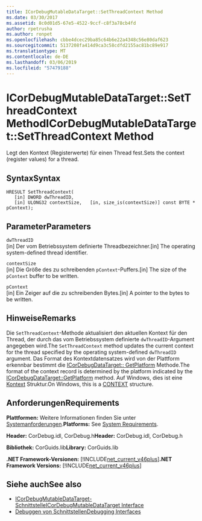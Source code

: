 ```yaml
---
title: ICorDebugMutableDataTarget::SetThreadContext Method
ms.date: 03/30/2017
ms.assetid: 8c0d01d5-67e5-4522-9ccf-c8f3a78cb4fd
author: rpetrusha
ms.author: ronpet
ms.openlocfilehash: cbbe4dcec29ba85c64b6e22a4348c56e80daf623
ms.sourcegitcommit: 5137208fa414d9ca3c58cdfd2155ac81bc89e917
ms.translationtype: MT
ms.contentlocale: de-DE
ms.lasthandoff: 03/06/2019
ms.locfileid: "57479188"
---
```

# <a name="icordebugmutabledatatargetsetthreadcontext-method"></a><span data-ttu-id="2f856-102">ICorDebugMutableDataTarget::SetThreadContext Method</span><span class="sxs-lookup"><span data-stu-id="2f856-102">ICorDebugMutableDataTarget::SetThreadContext Method</span></span>
<span data-ttu-id="2f856-103">Legt den Kontext (Registerwerte) für einen Thread fest.</span><span class="sxs-lookup"><span data-stu-id="2f856-103">Sets the context (register values) for a thread.</span></span>  
  
## <a name="syntax"></a><span data-ttu-id="2f856-104">Syntax</span><span class="sxs-lookup"><span data-stu-id="2f856-104">Syntax</span></span>  
  
```  
HRESULT SetThreadContext(  
   [in] DWORD dwThreadID,  
   [in] ULONG32 contextSize,   [in, size_is(contextSize)] const BYTE * pContext);  
```  
  
## <a name="parameters"></a><span data-ttu-id="2f856-105">Parameter</span><span class="sxs-lookup"><span data-stu-id="2f856-105">Parameters</span></span>  
 `dwThreadID`  
 <span data-ttu-id="2f856-106">[in] Der vom Betriebssystem definierte Threadbezeichner.</span><span class="sxs-lookup"><span data-stu-id="2f856-106">[in] The operating system-defined thread identifier.</span></span>  
  
 `contextSize`  
 <span data-ttu-id="2f856-107">[in] Die Größe des zu schreibenden `pContext`-Puffers.</span><span class="sxs-lookup"><span data-stu-id="2f856-107">[in] The size of the `pContext` buffer to be written.</span></span>  
  
 `pContext`  
 <span data-ttu-id="2f856-108">[in] Ein Zeiger auf die zu schreibenden Bytes.</span><span class="sxs-lookup"><span data-stu-id="2f856-108">[in] A pointer to the bytes to be written.</span></span>  
  
## <a name="remarks"></a><span data-ttu-id="2f856-109">Hinweise</span><span class="sxs-lookup"><span data-stu-id="2f856-109">Remarks</span></span>  
 <span data-ttu-id="2f856-110">Die `SetThreadContext`-Methode aktualisiert den aktuellen Kontext für den Thread, der durch das vom Betriebssystem definierte `dwThreadID`-Argument angegeben wird.</span><span class="sxs-lookup"><span data-stu-id="2f856-110">The `SetThreadContext` method updates the current context for the thread specified by the operating system-defined `dwThreadID` argument.</span></span> <span data-ttu-id="2f856-111">Das Format des Kontextdatensatzes wird von der Plattform erkennbar bestimmt die [ICorDebugDataTarget:: GetPlatform](../../../../docs/framework/unmanaged-api/debugging/icordebugdatatarget-getplatform-method.md) Methode.</span><span class="sxs-lookup"><span data-stu-id="2f856-111">The format of the context record is determined by the platform indicated by the [ICorDebugDataTarget::GetPlatform](../../../../docs/framework/unmanaged-api/debugging/icordebugdatatarget-getplatform-method.md) method.</span></span> <span data-ttu-id="2f856-112">Auf Windows, dies ist eine [Kontext](/windows/desktop/api/winnt/ns-winnt-_arm64_nt_context) Struktur.</span><span class="sxs-lookup"><span data-stu-id="2f856-112">On Windows, this is a [CONTEXT](/windows/desktop/api/winnt/ns-winnt-_arm64_nt_context) structure.</span></span>  
  
## <a name="requirements"></a><span data-ttu-id="2f856-113">Anforderungen</span><span class="sxs-lookup"><span data-stu-id="2f856-113">Requirements</span></span>  
 <span data-ttu-id="2f856-114">**Plattformen:** Weitere Informationen finden Sie unter [Systemanforderungen](../../../../docs/framework/get-started/system-requirements.md).</span><span class="sxs-lookup"><span data-stu-id="2f856-114">**Platforms:** See [System Requirements](../../../../docs/framework/get-started/system-requirements.md).</span></span>  
  
 <span data-ttu-id="2f856-115">**Header:** CorDebug.idl, CorDebug.h</span><span class="sxs-lookup"><span data-stu-id="2f856-115">**Header:** CorDebug.idl, CorDebug.h</span></span>  
  
 <span data-ttu-id="2f856-116">**Bibliothek:** CorGuids.lib</span><span class="sxs-lookup"><span data-stu-id="2f856-116">**Library:** CorGuids.lib</span></span>  
  
 <span data-ttu-id="2f856-117">**.NET Framework-Versionen:** [!INCLUDE[net_current_v46plus](../../../../includes/net-current-v46plus-md.md)]</span><span class="sxs-lookup"><span data-stu-id="2f856-117">**.NET Framework Versions:** [!INCLUDE[net_current_v46plus](../../../../includes/net-current-v46plus-md.md)]</span></span>  
  
## <a name="see-also"></a><span data-ttu-id="2f856-118">Siehe auch</span><span class="sxs-lookup"><span data-stu-id="2f856-118">See also</span></span>
- [<span data-ttu-id="2f856-119">ICorDebugMutableDataTarget-Schnittstelle</span><span class="sxs-lookup"><span data-stu-id="2f856-119">ICorDebugMutableDataTarget Interface</span></span>](../../../../docs/framework/unmanaged-api/debugging/icordebugmutabledatatarget-interface.md)
- [<span data-ttu-id="2f856-120">Debuggen von Schnittstellen</span><span class="sxs-lookup"><span data-stu-id="2f856-120">Debugging Interfaces</span></span>](../../../../docs/framework/unmanaged-api/debugging/debugging-interfaces.md)
